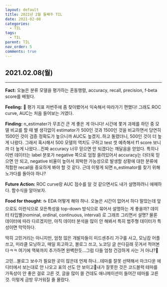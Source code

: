 ```yaml
---
layout: default
title: 2021년 2월 둘째주 TIL
date: 2021-02-08
categories:
  - TIL
tags:
  - TIL
parent: TIL
nav_order: 5
comments: true
---
```




## 2021.02.08(월)

---

**Fact:** 오늘은 분류 모델을 평가하는 혼동행렬, accuracy, recall, precision, f-beta score를 배웠다.

**Feeling:** 🤗 평가 지표 저번주에 좀 찾아봤어서 익숙해서 따라가기 편했다! 그래도 ROC curve, AUC는 처음 들어보는 거였다.

**Finding:** n_estimater가 무조건 큰 게 좋은 게 아니다! 시간에 쫓겨 과제를 하던 중 모델 비교를 할 때 별 생각없이 estimator가 500인 것과 1500인 것을 비교하면서 당연히 1500인 것이 검증 정확도가 높으니까 AUC도 높겠지..하고 돌렸더니, 500인 것이 더 높게 나왔다. 그래서 혹시해서 500 모델의 역치도 구하고 test 셋 예측해서 f1 score 보니까 더 높게 나왔다...진짜 accuracy 너무 믿으면 안 되겠다는 깨달음을 얻었다. 특히나 이번 데이터는 label 분포가 negative 쪽으로 엄청 쏠려있어서 accuracy는 더더욱 믿으면 안 되고, negative 비율이 높아서 희박한 가능성으로 발생할 상황에 대한 분류에 적합한 recall을 중요하게 봐야 할 것 같다. 근데 이렇게 되면 n_estimator를 찾기 위해 노가다를 돌아야 하나?

**Future Action:** ROC curve랑 AUC 점수를 알 것 같으면서도 내가 설명하려니 애매하다.  함수식을 알아보자. 

**Food for thought**: ☕ EDA 어떻게 해야 하나. 오늘은 시간이 없어서 하다 말았는데 앞으로도 이런식으로 모든특성을 top-down 방식으로 묶어서 설명하는 게 좋을까? 데이터 타입별(nominal, ordinal, continuous, interval) 로 그래프 그리면서 설명? 물론 데이터에 따라 다르겠지만, 아직 데이터 분석을 많이 안 해봐서 특히 범주형 데이터가 특성이면 막막하다.

딱히 고민거리는 아니지만, 엄청 많은 개발자들이 미드센추리 가구를 사고, 모닝캄 어플 쓰고, 미라클 모닝하고, 매일 회고하고, 블로그 쓰고, 노코딩 글 쓴다길래  웃겨서 적어본다ㅋㅋ 여기에 맥북까지 추가하면 완벽한듯...그럼 다들 엄청 건강하게 사는 거 아냐?🤔

고민...블로그 보수가 필요한 곳이 많은데 언제 하나...테마를 잘못 선택해서 마크다운 에디터에서 보는대로 안 나오고 표의 선도 안 보이고🤦내가 잘못한 것은 코드블럭 테마를 가독성이 안 좋은 걸로 고른 것, 글을 많이 쓸 건데도 애니메이션이 들어간 테마를 고른 것. 이렇게 금방 무거워질 줄 몰랐다.